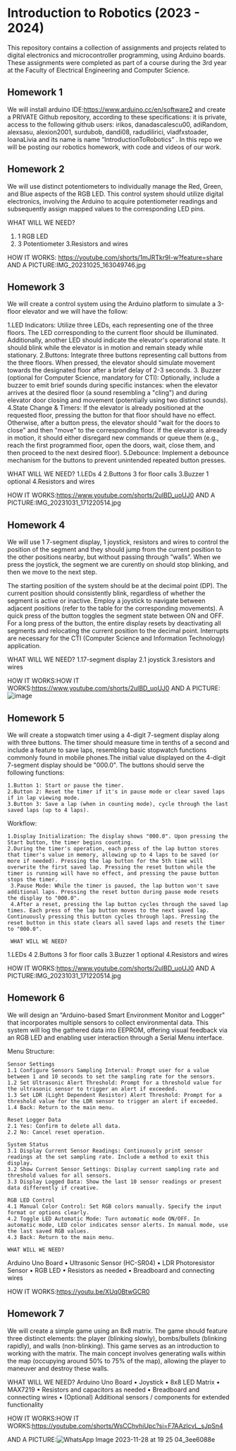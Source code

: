 # Introduction to Robotics (2023 - 2024)

This repository contains a collection of assignments and projects related to digital electronics and microcontroller programming,  using Arduino boards. These assignments were completed as part of a course  during the 3rd year at the Faculty of Electrical Engineering and Computer Science.
  
## Homework 1
We will  install arduino IDE:https://www.arduino.cc/en/software2 and create a PRIVATE Github repository, according to these specifications: 
it is private, access to the following github users: irikos, danadascalescu00, adiRandom, alexsasu, alexion2001, surdubob, dandi08, radudilirici, vladfxstoader, IoanaLivia  and its name is name  ”IntroductionToRobotics” .
In this repo we will be posting our robotics homework, with code and videos of our work.

## Homework 2

We will use distinct potentiometers to individually manage the Red, Green, and Blue aspects of the RGB LED. This control system should utilize digital electronics, involving the Arduino to acquire potentiometer readings and subsequently assign mapped values to the corresponding LED pins.

WHAT WILL WE NEED?
 1. 1 RGB LED
 2. 3 Potentiometer
 3.Resistors and wires

HOW IT WORKS: https://youtube.com/shorts/1mJRTkr9I-w?feature=share
AND A PICTURE:IMG_20231025_163049746.jpg



## Homework 3
We will create a control system using the Arduino platform to simulate a 3-floor elevator and we will have the follow:

1.LED Indicators: Utilize three LEDs, each representing one of the three floors. The LED corresponding to the current floor should be illuminated. Additionally, another LED should indicate the elevator's operational state. It should blink while the elevator is in motion and remain steady while stationary.
2.Buttons: Integrate three buttons representing call buttons from the three floors. When pressed, the elevator should simulate movement towards the designated floor after a brief delay of 2-3 seconds.
3. Buzzer (optional for Computer Science, mandatory for CTI): Optionally, include a buzzer to emit brief sounds during specific instances: when the elevator arrives at the desired floor (a sound resembling a "cling") and during elevator door closing and movement (potentially using two distinct sounds).
4.State Change & Timers: If the elevator is already positioned at the requested floor, pressing the button for that floor should have no effect. Otherwise, after a button press, the elevator should "wait for the doors to close" and then "move" to the corresponding floor. If the elevator is already in motion, it should either disregard new commands or queue them (e.g., reach the first programmed floor, open the doors, wait, close them, and then proceed to the next desired floor).
5.Debounce: Implement a debounce mechanism for the buttons to prevent unintended repeated button presses.

WHAT WILL WE NEED?
1.LEDs 4
2.Buttons 3 for floor calls
3.Buzzer 1 optional
4.Resistors and wires 

HOW IT WORKS:https://www.youtube.com/shorts/2ulBD_uoUJ0
AND A PICTURE:IMG_20231031_171220514.jpg

## Homework 4
We will use 1 7-segment display, 1 joystick, resistors and wires to control the position of
the segment and  they should jump from the current position
to the other positions nearby, but without passing through ”walls”. When we press the joystick, the segment we are curently on should stop blinking, and then we move to the next step.

The starting position of the system should be at the decimal point (DP). The current position should consistently blink, regardless of whether the segment is active or inactive. Employ a joystick to navigate between adjacent positions (refer to the table for the corresponding movements). A quick press of the button toggles the segment state between ON and OFF. For a long press of the button, the entire display resets by deactivating all segments and relocating the current position to the decimal point. Interrupts are necessary for the CTI (Computer Science and Information Technology) application.

WHAT WILL WE NEED?
1.17-segment display
2.1 joystick
3.resistors and wires

HOW IT WORKS:HOW IT WORKS:https://www.youtube.com/shorts/2ulBD_uoUJ0
AND A PICTURE:![image](https://github.com/anamaria1-png/IntroductionToRobotics/assets/89720718/5bc74516-3339-45f8-8bbb-3ea714b71bc5)

## Homework 5
 We will create a stopwatch timer using a 4-digit 7-segment display along with three buttons. The timer should measure time in tenths of a second and include a feature to save laps, resembling basic stopwatch functions commonly found in mobile phones.The initial value displayed on the 4-digit 7-segment display should be "000.0". The buttons should serve the following functions:

    1.Button 1: Start or pause the timer.
    2.Button 2: Reset the timer if it's in pause mode or clear saved laps if in lap viewing mode.
    3.Button 3: Save a lap (when in counting mode), cycle through the last saved laps (up to 4 laps).

Workflow:

    1.Display Initialization: The display shows "000.0". Upon pressing the Start button, the timer begins counting.
    2.During the timer's operation, each press of the lap button stores that timer's value in memory, allowing up to 4 laps to be saved (or more if needed). Pressing the lap button for the 5th time will overwrite the first saved lap. Pressing the reset button while the timer is running will have no effect, and pressing the pause button stops the timer.
     3.Pause Mode: While the timer is paused, the lap button won't save additional laps. Pressing the reset button during pause mode resets the display to "000.0".
     4.After a reset, pressing the lap button cycles through the saved lap times. Each press of the lap button moves to the next saved lap. Continuously pressing this button cycles through laps. Pressing the reset button in this state clears all saved laps and resets the timer to "000.0".

     WHAT WILL WE NEED?
1.LEDs 4
2.Buttons 3 for floor calls
3.Buzzer 1 optional
4.Resistors and wires 

HOW IT WORKS:https://www.youtube.com/shorts/2ulBD_uoUJ0
AND A PICTURE:IMG_20231031_171220514.jpg

## Homework 6
We will design an "Arduino-based Smart Environment Monitor and Logger" that incorporates multiple sensors to collect environmental data. This system will log the gathered data into EEPROM, offering visual feedback via an RGB LED and enabling user interaction through a Serial Menu interface.

Menu Structure:

    Sensor Settings
    1.1 Configure Sensors Sampling Interval: Prompt user for a value between 1 and 10 seconds to set the sampling rate for the sensors.
    1.2 Set Ultrasonic Alert Threshold: Prompt for a threshold value for the ultrasonic sensor to trigger an alert if exceeded.
    1.3 Set LDR (Light Dependent Resistor) Alert Threshold: Prompt for a threshold value for the LDR sensor to trigger an alert if exceeded.
    1.4 Back: Return to the main menu.

    Reset Logger Data
    2.1 Yes: Confirm to delete all data.
    2.2 No: Cancel reset operation.

    System Status
    3.1 Display Current Sensor Readings: Continuously print sensor readings at the set sampling rate. Include a method to exit this display.
    3.2 Show Current Sensor Settings: Display current sampling rate and threshold values for all sensors.
    3.3 Display Logged Data: Show the last 10 sensor readings or present data differently if creative.

    RGB LED Control
    4.1 Manual Color Control: Set RGB colors manually. Specify the input format or options clearly.
    4.2 Toggle LED Automatic Mode: Turn automatic mode ON/OFF. In automatic mode, LED color indicates sensor alerts. In manual mode, use the last saved RGB values.
    4.3 Back: Return to the main menu.

    WHAT WILL WE NEED?
Arduino Uno Board
• Ultrasonic Sensor (HC-SR04)
• LDR  Photoresistor 
Sensor
• RGB LED
• Resistors as needed
• Breadboard and connecting wires

HOW IT WORKS:https://youtu.be/XUq0BtwGCR0

## Homework 7
We will create a simple game using an 8x8 matrix. The game should feature three distinct elements: the player (blinking slowly), bombs/bullets (blinking rapidly), and walls (non-blinking). This game serves as an introduction to working with the matrix. The main concept involves generating walls within the map (occupying around 50% to 75% of the map), allowing the player to maneuver and destroy these walls.

WHAT WILL WE NEED?
Arduino Uno Board
• Joystick
• 8x8 LED Matrix
• MAX7219
• Resistors and capacitors as needed
• Breadboard and connecting wires
• (Optional) Additional sensors / components for extended functionality

HOW IT WORKS:HOW IT WORKS:https://youtube.com/shorts/WsCChvhiUpc?si=F7AAzlcvL_sJpSn4


AND A PICTURE:![WhatsApp Image 2023-11-28 at 19 25 04_3ee6088e](https://github.com/anamaria1-png/IntroductionToRobotics/assets/89720718/1ac4445b-b6af-445f-9109-48d5d269e630)

